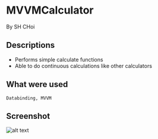 # MVVMCalculator
By SH CHoi

Descriptions
-------------
* Performs simple calculate functions
* Able to do continuous calculations like other calculators

What were used
-------------
```
Databinding, MVVM
```
Screenshot
-------------
![alt text](https://user-images.githubusercontent.com/17717580/72880667-a72b7380-3d42-11ea-8dc4-cb19bde830a5.png)
